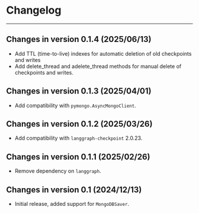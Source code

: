 # Changelog

---

## Changes in version 0.1.4 (2025/06/13)

- Add TTL (time-to-live) indexes for automatic deletion of old checkpoints and writes
- Add delete_thread and adelete_thread methods for manual delete of checkpoints and writes.

## Changes in version 0.1.3 (2025/04/01)

- Add compatibility with `pymongo.AsyncMongoClient`.

## Changes in version 0.1.2 (2025/03/26)

- Add compatibility with `langgraph-checkpoint` 2.0.23.

## Changes in version 0.1.1 (2025/02/26)

- Remove dependency on `langgraph`.

## Changes in version 0.1 (2024/12/13)

- Initial release, added support for `MongoDBSaver`.
